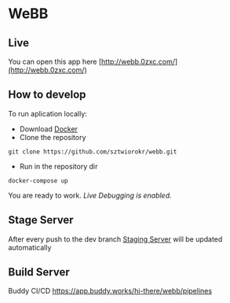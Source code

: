# WeBB

## Live

You can open this app here
[http://webb.0zxc.com/](http://webb.0zxc.com/)

## How to develop

To run aplication locally:
* Download [Docker](https://www.docker.com/)
* Clone the repository
```
git clone https://github.com/sztwiorokr/webb.git
```
* Run in the repository dir
```
docker-compose up
```
You are ready to work. *Live Debugging is enabled.*
## Stage Server

After every push to the dev branch [Staging Server](http://webb.0zxc.com:81/) will be updated automatically

## Build Server

Buddy CI/CD
https://app.buddy.works/hi-there/webb/pipelines

